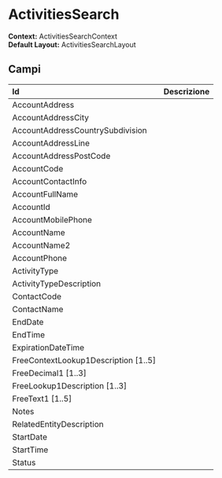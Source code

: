 
# ActivitiesSearch

**Context:** ActivitiesSearchContext  
**Default Layout:** ActivitiesSearchLayout

## Campi

| Id | Descrizione |
| :--- | :--- |
| AccountAddress |  |
| AccountAddressCity |  |
| AccountAddressCountrySubdivision |  |
| AccountAddressLine |  |
| AccountAddressPostCode |  |
| AccountCode |  |
| AccountContactInfo |  |
| AccountFullName |  |
| AccountId |  |
| AccountMobilePhone |  |
| AccountName |  |
| AccountName2 |  |
| AccountPhone |  |
| ActivityType |  |
| ActivityTypeDescription |  |
| ContactCode |  |
| ContactName |  |
| EndDate |  |
| EndTime |  |
| ExpirationDateTime |  |
| FreeContextLookup1Description \[1..5\] |  |
| FreeDecimal1 \[1..3\] |  |
| FreeLookup1Description \[1..3\] |  |
| FreeText1 \[1..5\] |  |
| Notes |  |
| RelatedEntityDescription |  |
| StartDate |  |
| StartTime |  |
| Status |  |

